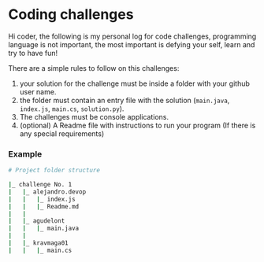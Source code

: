# Coding challenges

Hi coder, the following is my personal log for code challenges, programming language is not important, the most important is defying your self, learn and try to have fun!

There are a simple rules to follow on this challenges: 

1. your solution for the challenge must be inside a folder with your github user name.
2. the folder must contain an entry file with the solution (`main.java`, `index.js`, `main.cs`, `solution.py`).
3. The challenges must be console applications.
4. (optional) A Readme file with instructions to run your program (If there is any special requirements)

### Example
```bash
# Project folder structure

|_ challenge No. 1
|   |_ alejandro.devop
|   |   |_ index.js
|   |   |_ Readme.md
|   |
|   |_ agudelont
|   |   |_ main.java
|   |
|   |_ kravmaga01
|   |   |_ main.cs
```
